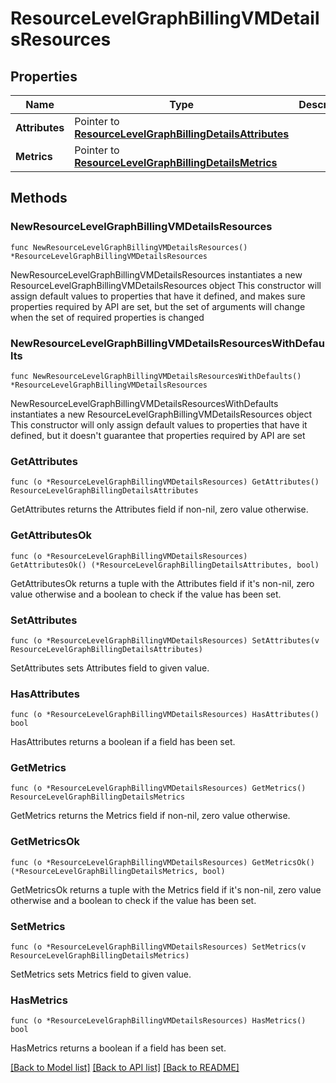 # ResourceLevelGraphBillingVMDetailsResources

## Properties

Name | Type | Description | Notes
------------ | ------------- | ------------- | -------------
**Attributes** | Pointer to [**ResourceLevelGraphBillingDetailsAttributes**](ResourceLevelGraphBillingDetailsAttributes.md) |  | [optional] 
**Metrics** | Pointer to [**ResourceLevelGraphBillingDetailsMetrics**](ResourceLevelGraphBillingDetailsMetrics.md) |  | [optional] 

## Methods

### NewResourceLevelGraphBillingVMDetailsResources

`func NewResourceLevelGraphBillingVMDetailsResources() *ResourceLevelGraphBillingVMDetailsResources`

NewResourceLevelGraphBillingVMDetailsResources instantiates a new ResourceLevelGraphBillingVMDetailsResources object
This constructor will assign default values to properties that have it defined,
and makes sure properties required by API are set, but the set of arguments
will change when the set of required properties is changed

### NewResourceLevelGraphBillingVMDetailsResourcesWithDefaults

`func NewResourceLevelGraphBillingVMDetailsResourcesWithDefaults() *ResourceLevelGraphBillingVMDetailsResources`

NewResourceLevelGraphBillingVMDetailsResourcesWithDefaults instantiates a new ResourceLevelGraphBillingVMDetailsResources object
This constructor will only assign default values to properties that have it defined,
but it doesn't guarantee that properties required by API are set

### GetAttributes

`func (o *ResourceLevelGraphBillingVMDetailsResources) GetAttributes() ResourceLevelGraphBillingDetailsAttributes`

GetAttributes returns the Attributes field if non-nil, zero value otherwise.

### GetAttributesOk

`func (o *ResourceLevelGraphBillingVMDetailsResources) GetAttributesOk() (*ResourceLevelGraphBillingDetailsAttributes, bool)`

GetAttributesOk returns a tuple with the Attributes field if it's non-nil, zero value otherwise
and a boolean to check if the value has been set.

### SetAttributes

`func (o *ResourceLevelGraphBillingVMDetailsResources) SetAttributes(v ResourceLevelGraphBillingDetailsAttributes)`

SetAttributes sets Attributes field to given value.

### HasAttributes

`func (o *ResourceLevelGraphBillingVMDetailsResources) HasAttributes() bool`

HasAttributes returns a boolean if a field has been set.

### GetMetrics

`func (o *ResourceLevelGraphBillingVMDetailsResources) GetMetrics() ResourceLevelGraphBillingDetailsMetrics`

GetMetrics returns the Metrics field if non-nil, zero value otherwise.

### GetMetricsOk

`func (o *ResourceLevelGraphBillingVMDetailsResources) GetMetricsOk() (*ResourceLevelGraphBillingDetailsMetrics, bool)`

GetMetricsOk returns a tuple with the Metrics field if it's non-nil, zero value otherwise
and a boolean to check if the value has been set.

### SetMetrics

`func (o *ResourceLevelGraphBillingVMDetailsResources) SetMetrics(v ResourceLevelGraphBillingDetailsMetrics)`

SetMetrics sets Metrics field to given value.

### HasMetrics

`func (o *ResourceLevelGraphBillingVMDetailsResources) HasMetrics() bool`

HasMetrics returns a boolean if a field has been set.


[[Back to Model list]](../README.md#documentation-for-models) [[Back to API list]](../README.md#documentation-for-api-endpoints) [[Back to README]](../README.md)


